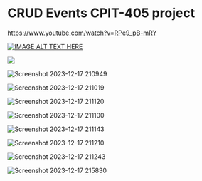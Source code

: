 # CRUD Events CPIT-405 project 


https://www.youtube.com/watch?v=RPe9_pB-mRY


[![IMAGE ALT TEXT HERE](https://img.youtube.com/vi/RPe9_pB-mRY/0.jpg)](https://www.youtube.com/watch?v=RPe9_pB-mRY)

[![](./youtube-screenshot.png)](https://www.youtube.com/watch?v=RPe9_pB-mRY)


![Screenshot 2023-12-17 210949](https://github.com/HassanTayeb/cpit405-project-eventNew/assets/98516470/04551c58-9ce4-4c98-a4f9-074f43815c62)


![Screenshot 2023-12-17 211019](https://github.com/HassanTayeb/cpit405-project-eventNew/assets/98516470/6e15ea36-4692-46f0-876d-0e176ad09566)


![Screenshot 2023-12-17 211120](https://github.com/HassanTayeb/cpit405-project-eventNew/assets/98516470/5b422833-95da-4ce5-a13e-7e1a7f594cb8)


![Screenshot 2023-12-17 211100](https://github.com/HassanTayeb/cpit405-project-eventNew/assets/98516470/b6f6d29c-557b-4d85-ae3a-1ffd54d33848)


![Screenshot 2023-12-17 211143](https://github.com/HassanTayeb/cpit405-project-eventNew/assets/98516470/807aae5c-5d8a-404a-9f86-0cdf1689f78d)


![Screenshot 2023-12-17 211210](https://github.com/HassanTayeb/cpit405-project-eventNew/assets/98516470/6e2f372b-7d3b-4ac4-88b8-577868daefc3)


![Screenshot 2023-12-17 211243](https://github.com/HassanTayeb/cpit405-project-eventNew/assets/98516470/3dfb6b82-50bf-41b4-8345-327ba2c3d33f)


![Screenshot 2023-12-17 215830](https://github.com/HassanTayeb/cpit405-project-eventNew/assets/98516470/7cda0fc5-2319-448b-a89e-6d9f911612d3)
